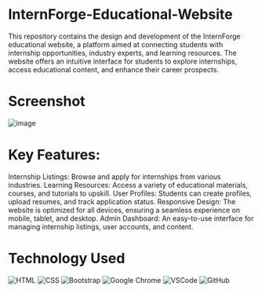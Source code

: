 # InternForge-Educational-Website
This repository contains the design and development of the InternForge educational website, a platform aimed at connecting students with internship opportunities, industry experts, and learning resources. The website offers an intuitive interface for students to explore internships, access educational content, and enhance their career prospects.

# Screenshot
![image](https://github.com/user-attachments/assets/a1440d41-90f6-4ee7-b348-5899f7b21c96)


# Key Features:
Internship Listings: Browse and apply for internships from various industries.
Learning Resources: Access a variety of educational materials, courses, and tutorials to upskill.
User Profiles: Students can create profiles, upload resumes, and track application status.
Responsive Design: The website is optimized for all devices, ensuring a seamless experience on mobile, tablet, and desktop.
Admin Dashboard: An easy-to-use interface for managing internship listings, user accounts, and content.
# Technology Used
![HTML](https://img.shields.io/badge/HTML-%23E34F26.svg?style=for-the-badge&logo=html5&logoColor=white) 
![CSS](https://img.shields.io/badge/CSS-%231572B6.svg?style=for-the-badge&logo=css3&logoColor=white)
![Bootstrap](https://img.shields.io/badge/Bootstrap-%238A29A1.svg?style=for-the-badge&logo=bootstrap&logoColor=white)
![Google Chrome](https://img.shields.io/badge/Google_Chrome-%234285F4.svg?style=for-the-badge&logo=google-chrome&logoColor=white) 
![VSCode](https://img.shields.io/badge/VSCode-%23007ACC.svg?style=for-the-badge&logo=visual-studio-code&logoColor=white) 
![GitHub](https://img.shields.io/badge/GitHub-%23121011.svg?style=for-the-badge&logo=github&logoColor=white)
